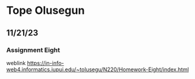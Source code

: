  # Tope Olusegun
## 11/21/23 
### Assignment Eight 
weblink https://in-info-web4.informatics.iupui.edu/~tolusegu/N220/Homework-Eight/index.html 
